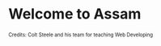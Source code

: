 # Welcome to Assam

<sub><sup>Credits: Colt Steele and his team for teaching Web Developing</sup></sub>
